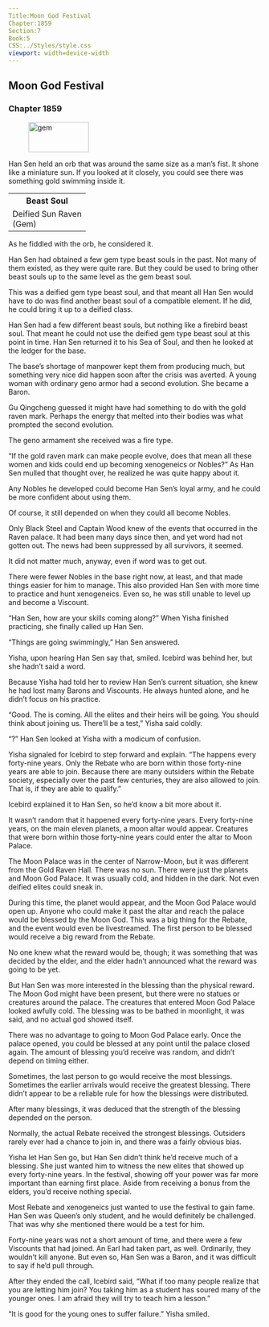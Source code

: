 ```yaml
---
Title:Moon God Festival
Chapter:1859
Section:7
Book:5
CSS:../Styles/style.css
viewport: width=device-width
---
```


## Moon God Festival
### Chapter 1859

<figure>
	<img src="../Images/gem.gif" alt="gem" id="gem" width="120" height="60" />
</figure>



Han Sen held an orb that was around the same size as a man’s fist. It shone like a miniature sun. If you looked at it closely, you could see there was something gold swimming inside it.

<div class="tables">
	<table class="beast">
		<tr>
			<th>Beast Soul</th>
		</tr><tr>
			<td>Deified Sun Raven<br>
				<span class="type">(Gem)</span>
			</td>
		</tr>
	</table>
	<!-- Deified Beast Soul: Sun Raven (Gem Type) -->
</div>

As he fiddled with the orb, he considered it.

Han Sen had obtained a few gem type beast souls in the past. Not many of them existed, as they were quite rare. But they could be used to bring other beast souls up to the same level as the gem beast soul.

This was a deified gem type beast soul, and that meant all Han Sen would have to do was find another beast soul of a compatible element. If he did, he could bring it up to a deified class.

Han Sen had a few different beast souls, but nothing like a firebird beast soul. That meant he could not use the deified gem type beast soul at this point in time. Han Sen returned it to his Sea of Soul, and then he looked at the ledger for the base.

The base’s shortage of manpower kept them from producing much, but something very nice did happen soon after the crisis was averted. A young woman with ordinary geno armor had a second evolution. She became a Baron.

Gu Qingcheng guessed it might have had something to do with the gold raven mark. Perhaps the energy that melted into their bodies was what prompted the second evolution.

The geno armament she received was a fire type.

“If the gold raven mark can make people evolve, does that mean all these women and kids could end up becoming xenogeneics or Nobles?” As Han Sen mulled that thought over, he realized he was quite happy about it.

Any Nobles he developed could become Han Sen’s loyal army, and he could be more confident about using them.

Of course, it still depended on when they could all become Nobles.

Only Black Steel and Captain Wood knew of the events that occurred in the Raven palace. It had been many days since then, and yet word had not gotten out. The news had been suppressed by all survivors, it seemed.

It did not matter much, anyway, even if word was to get out.

There were fewer Nobles in the base right now, at least, and that made things easier for him to manage. This also provided Han Sen with more time to practice and hunt xenogeneics. Even so, he was still unable to level up and become a Viscount.

“Han Sen, how are your skills coming along?” When Yisha finished practicing, she finally called up Han Sen.

“Things are going swimmingly,” Han Sen answered.

Yisha, upon hearing Han Sen say that, smiled. Icebird was behind her, but she hadn’t said a word.

Because Yisha had told her to review Han Sen’s current situation, she knew he had lost many Barons and Viscounts. He always hunted alone, and he didn’t focus on his practice.

“Good. The  is coming. All the elites and their heirs will be going. You should think about joining us. There’ll be a test,” Yisha said coldly.

“?” Han Sen looked at Yisha with a modicum of confusion.

Yisha signaled for Icebird to step forward and explain. “The  happens every forty-nine years. Only the Rebate who are born within those forty-nine years are able to join. Because there are many outsiders within the Rebate society, especially over the past few centuries, they are also allowed to join. That is, if they are able to qualify.”

Icebird explained it to Han Sen, so he’d know a bit more about it.

It wasn’t random that it happened every forty-nine years. Every forty-nine years, on the main eleven planets, a moon altar would appear. Creatures that were born within those forty-nine years could enter the altar to Moon Palace.

The Moon Palace was in the center of Narrow-Moon, but it was different from the Gold Raven Hall. There was no sun. There were just the planets and Moon God Palace. It was usually cold, and hidden in the dark. Not even deified elites could sneak in.

During this time, the planet would appear, and the Moon God Palace would open up. Anyone who could make it past the altar and reach the palace would be blessed by the Moon God. This was a big thing for the Rebate, and the event would even be livestreamed. The first person to be blessed would receive a big reward from the Rebate.

No one knew what the reward would be, though; it was something that was decided by the elder, and the elder hadn’t announced what the reward was going to be yet.

But Han Sen was more interested in the blessing than the physical reward. The Moon God might have been present, but there were no statues or creatures around the palace. The creatures that entered Moon God Palace looked awfully cold. The blessing was to be bathed in moonlight, it was said, and no actual god showed itself.

There was no advantage to going to Moon God Palace early. Once the palace opened, you could be blessed at any point until the palace closed again. The amount of blessing you’d receive was random, and didn’t depend on timing either.

Sometimes, the last person to go would receive the most blessings. Sometimes the earlier arrivals would receive the greatest blessing. There didn’t appear to be a reliable rule for how the blessings were distributed.

After many blessings, it was deduced that the strength of the blessing depended on the person.

Normally, the actual Rebate received the strongest blessings. Outsiders rarely ever had a chance to join in, and there was a fairly obvious bias.

Yisha let Han Sen go, but Han Sen didn’t think he’d receive much of a blessing. She just wanted him to witness the new elites that showed up every forty-nine years. In the festival, showing off your power was far more important than earning first place. Aside from receiving a bonus from the elders, you’d receive nothing special.

Most Rebate and xenogeneics just wanted to use the festival to gain fame. Han Sen was Queen’s only student, and he would definitely be challenged. That was why she mentioned there would be a test for him.

Forty-nine years was not a short amount of time, and there were a few Viscounts that had joined. An Earl had taken part, as well. Ordinarily, they wouldn’t kill anyone. But even so, Han Sen was a Baron, and it was difficult to say if he’d pull through.

After they ended the call, Icebird said, “What if too many people realize that you are letting him join? You taking him as a student has soured many of the younger ones. I am afraid they will try to teach him a lesson.”

“It is good for the young ones to suffer failure.” Yisha smiled.